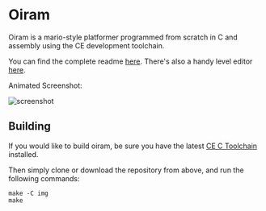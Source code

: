 # Oiram
Oiram is a mario-style platformer programmed from scratch in C and assembly using the CE development toolchain.

You can find the complete readme [here](https://github.com/mateoconlechuga/oiram/blob/master/packs/readme.md).
There's also a handy level editor [here](https://github.com/mateoconlechuga/oiram-editor/releases/latest).

Animated Screenshot:

![screenshot](https://www.cemetech.net/img/ss/003200.gif)

## Building
If you would like to build oiram, be sure you have the latest [CE C Toolchain](https://github.com/CE-Programming/toolchain/releases/latest) installed.

Then simply clone or download the repository from above, and run the following commands:

    make -C img
    make


